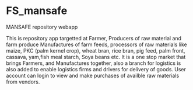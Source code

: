 # FS_mansafe
MANSAFE repository webapp

This is repository app targetted at Farmer, Producers of raw material and farm produce Manufactures of farm feeds,
processors of raw materials like maize, PKC (palm kernel crop), wheat bran, rice bran, pig feed, palm front, cassava, yam,fish meal
starch, Soya beans etc.
It is a one stop market that brings Farmers, and Manufactures together, also a branch for logistics is also added to enable logistics firms
and drivers for delivery of goods.
User account can login to view and make purchases of availble raw materials from vendors.
